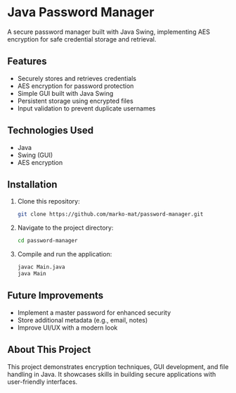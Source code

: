 # Java Password Manager  

A secure password manager built with Java Swing, implementing AES encryption for safe credential storage and retrieval.  

## Features  

- Securely stores and retrieves credentials  
- AES encryption for password protection  
- Simple GUI built with Java Swing  
- Persistent storage using encrypted files  
- Input validation to prevent duplicate usernames  

## Technologies Used  

- Java  
- Swing (GUI)  
- AES encryption  

## Installation  

1. Clone this repository:  
   ```sh
   git clone https://github.com/marko-mat/password-manager.git
   ```  
2. Navigate to the project directory:  
   ```sh
   cd password-manager
   ```  
3. Compile and run the application:  
   ```sh
   javac Main.java  
   java Main  
   ```  

## Future Improvements  

- Implement a master password for enhanced security  
- Store additional metadata (e.g., email, notes)  
- Improve UI/UX with a modern look  

## About This Project  

This project demonstrates encryption techniques, GUI development, and file handling in Java. It showcases skills in building secure applications with user-friendly interfaces.  
